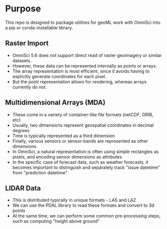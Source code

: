 # Purpose

This repo is designed to package utilities for geoML work with OmniSci into a pip or conda-installable library.

## Raster Import

-  OmniSci 5.6 does not support direct read of raster geoimagery or similar datasets.
-  However, these data can be represented internally as points or arrays.
-  The array representation is most efficient, since it avoids having to explicitly generate coordinates for each pixel.
-  But the point representation allows for rendering, whereas arrays currently do not.

## Multidimensional Arrays (MDA)

- These come in a variety of container-like file formats (netCDF, GRIB, etc)
- Usually, two dimensions represent geospatial coordinates in decimal degrees
- Time is typically represented as a third dimension
- Finally, various sensors or sensor-bands are represented as other dimensions.
- In OmniSci, a natural representation is often using simple rectangles as pixels, and encoding sensor dimensions as attributes
- In the specific case of forecast data, such as weather forecasts, it becomes important to distinguish and separately track "issue datetime" from "prediction datetime"

## LIDAR Data

- This is distributed typically in unique formats - LAS and LAZ
- We can use the PDAL library to read these formats and convert to 3d points
- At the same time, we can perform some common pre-processing steps, such as computing "height above ground"

